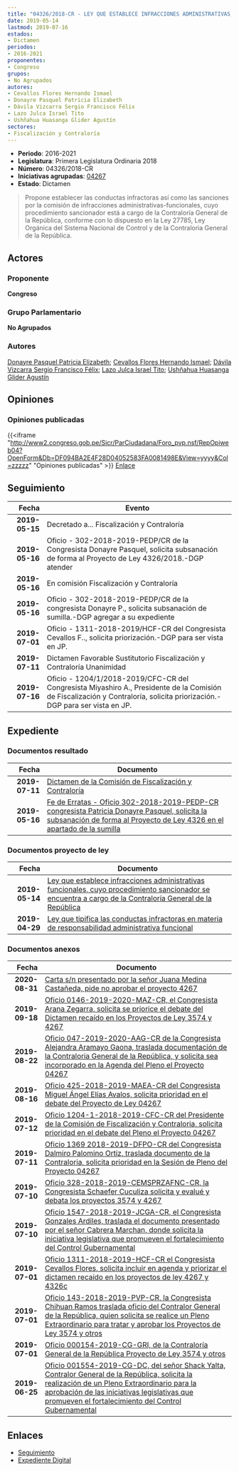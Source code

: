 ```yaml
---
title: "04326/2018-CR - LEY QUE ESTABLECE INFRACCIONES ADMINISTRATIVAS, FUNCIONALES, CUYO PROCEDIMIENTO SANCIONADOR SE ENCUENTRA A CARGO DE LA CONTRALORÍA GENERAL DE LA REPÚBLICA"
date: 2019-05-14
lastmod: 2019-07-16
estados:
- Dictamen
periodos:
- 2016-2021
proponentes:
- Congreso
grupos:
- No Agrupados
autores:
- Cevallos Flores Hernando Ismael
- Donayre Pasquel Patricia Elizabeth
- Dávila Vizcarra Sergio Francisco Félix
- Lazo Julca Israel Tito
- Ushñahua Huasanga Glider Agustín
sectores:
- Fiscalización y Contraloría
---
```

- **Periodo**: 2016-2021
- **Legislatura**: Primera Legislatura Ordinaria 2018
- **Número**: 04326/2018-CR
- **Iniciativas agrupadas**: [04267](../../04200/04267)
- **Estado**: Dictamen

> Propone establecer las conductas infractoras así como las sanciones por la comisión de infracciones administrativas-funcionales, cuyo procedimiento sancionador está a cargo de la Contraloría General de la República, conforme con lo dispuesto en la Ley 27785, Ley Orgánica del Sistema Nacional de Control y de la Contraloria General de la República.


## Actores

### Proponente

**Congreso**

### Grupo Parlamentario

**No Agrupados**

### Autores

[Donayre Pasquel Patricia Elizabeth](mailto:mailto:pdonayre@congreso.gob.pe); [Cevallos Flores Hernando Ismael](mailto:mailto:hcevallos@congreso.gob.pe); [Dávila Vizcarra Sergio Francisco Félix](mailto:mailto:sdavila@congreso.gob.pe); [Lazo Julca Israel Tito](mailto:mailto:ilazo@congreso.gob.pe); [Ushñahua Huasanga Glider Agustín](mailto:mailto:gushnahua@congreso.gob.pe)

## Opiniones

### Opiniones publicadas

{{<iframe "http://www2.congreso.gob.pe/Sicr/ParCiudadana/Foro_pvp.nsf/RepOpiweb04?OpenForm&Db=DF094BA2E4F28D04052583FA0081498E&View=yyyy&Col=zzzzz" "Opiniones publicadas" >}}
[Enlace](http://www2.congreso.gob.pe/Sicr/ParCiudadana/Foro_pvp.nsf/RepOpiweb04?OpenForm&Db=DF094BA2E4F28D04052583FA0081498E&View=yyyy&Col=zzzzz)


## Seguimiento

| Fecha | Evento |
|------:|--------|
| **2019-05-15** | Decretado a... Fiscalización y Contraloría |
| **2019-05-16** | Oficio - 302-2018-2019-PEDP/CR de la Congresista Donayre Pasquel, solicita subsanación de forma al Proyecto de Ley 4326/2018.-DGP atender |
| **2019-05-16** | En comisión Fiscalización y Contraloría |
| **2019-05-16** | Oficio - 302-2018-2019-PEDP/CR de la congresista Donayre P., solicita subsanación de sumilla.-DGP agregar a su expediente |
| **2019-07-01** | Oficio - 1311-2018-2019/HCF-CR del Congresista Cevallos F.., solicita priorización.-DGP para ser vista en JP. |
| **2019-07-11** | Dictamen Favorable Sustitutorio Fiscalización y Contraloría Unanimidad |
| **2019-07-16** | Oficio - 1204/1/2018-2019/CFC-CR del Congresista Miyashiro A., Presidente de la Comisión de Fiscalización y Contraloría, solicita priorización.-DGP para ser vista en JP. |

## Expediente

### Documentos resultado

| Fecha | Documento |
|------:|-----------|
| **2019-07-11** | [Dictamen de la Comisión de Fiscalización y Contraloría](http://www.leyes.congreso.gob.pe/Documentos/2016_2021/Dictamenes/Proyectos_de_Ley/04267DC12MAY20190711.pdf) |
| **2019-05-16** | [Fe de Erratas - Oficio 302-2018-2019-PEDP-CR congresista Patricia Donayre Pasquel, solicita la subsanación de forma al Proyecto de Ley 4326 en el apartado de la sumilla](http://www.leyes.congreso.gob.pe/Documentos/2016_2021/Oficios/Congresistas/OFICIO-302-2018-2019-PEDF-CR.pdf) |

### Documentos proyecto de ley

| Fecha | Documento |
|------:|-----------|
| **2019-05-14** | [Ley que establece infracciones administrativas funcionales, cuyo procedimiento sancionador se encuentra a cargo de la Contraloría General de la República](http://www.leyes.congreso.gob.pe/Documentos/2016_2021/Proyectos_de_Ley_y_de_Resoluciones_Legislativas/PL0432620190514.pdf) |
| **2019-04-29** | [Ley que tipifica las conductas infractoras en materia de responsabilidad administrativa funcional](http://www.leyes.congreso.gob.pe/Documentos/2016_2021/Proyectos_de_Ley_y_de_Resoluciones_Legislativas/PL0426720190429.pdf) |

### Documentos anexos

| Fecha | Documento |
|------:|-----------|
| **2020-08-31** | [Carta s/n presentado por la señor Juana Medina Castañeda, pide no aprobar el proyecto 4267](http://www.leyes.congreso.gob.pe/Documentos/2016_2021/Oficios/Otras_Instituciones/CARTA-S-N-20200831-JUANA-MEDINA.pdf) |
| **2019-09-18** | [Oficio 0146-2019-2020-MAZ-CR, el Congresista Arana Zegarra, solicita se priorice el debate del Dictamen recaído en los Proyectos de Ley 3574 y 4267](http://www.leyes.congreso.gob.pe/Documentos/2016_2021/Oficios/Congresistas/OFICIO-146-2019-2020-MAZ-CR.pdf) |
| **2019-08-22** | [Oficio 047-2019-2020-AAG-CR de la Congresista Alejandra Aramayo Gaona, traslada documentación de la Contraloria General de la República, y solicita sea incorporado en la Agenda del Pleno el Proyecto 04267](http://www.leyes.congreso.gob.pe/Documentos/2016_2021/Oficios/Congresistas/OFICIO-047-2019-2020-AAG-CR.pdf) |
| **2019-08-16** | [Oficio 425-2018-2019-MAEA-CR del Congresista Miguel Ángel Elías Avalos, solicita prioridad en el debate del Proyecto de Ley 04267](http://www.leyes.congreso.gob.pe/Documentos/2016_2021/Oficios/Congresistas/OFICIO-425-2018-2019-MAEA-CR.pdf) |
| **2019-07-12** | [Oficio 1204-1-2018-2019-CFC-CR del Presidente de la Comisión de Fiscalización y Contraloria, solicita prioridad en el debate del Pleno el Proyecto 04267](http://www.leyes.congreso.gob.pe/Documentos/2016_2021/Oficios/Comisiones_Ordinarias/OFICIO-1204-1-2018-2019-CFC-CR.pdf) |
| **2019-07-11** | [Oficio 1369 2018-2019-DFPO-CR del Congresista Dalmiro Palomino Ortiz, traslada documento de la Contraloria, solicita prioridad en la Sesión de Pleno del Proyecto 04267](http://www.leyes.congreso.gob.pe/Documentos/2016_2021/Oficios/Congresistas/OFICIO-1369-2018-2019-DFPO-CR-.pdf) |
| **2019-07-10** | [Oficio 328-2018-2019-CEMSPRZAFNC-CR, la Congresista Schaefer Cuculiza solicita y evalué y debata los proyectos 3574 y 4267](http://www.leyes.congreso.gob.pe/Documentos/2016_2021/Oficios/Comisiones_Especiales/OFICIO-328-2018-2019-CEMSPRZAFNC-CR.pdf) |
| **2019-07-10** | [Oficio 1547-2018-2019-JCGA-CR, el Congresista Gonzales Ardiles, traslada el documento presentado por el señor Cabrera Marchan, donde solicita la iniciativa legislativa que promueven el fortalecimiento del Control Gubernamental](http://www.leyes.congreso.gob.pe/Documentos/2016_2021/Oficios/Congresistas/OFICIO-1547-2018-2019-JCGA-CR.pdf) |
| **2019-07-01** | [Oficio 1311-2018-2019-HCF-CR el Congresista Cevallos Flores, solicita incluir en agenda y priorizar el dictamen recaído en los proyectos de ley 4267 y 4326c](http://www.leyes.congreso.gob.pe/Documentos/2016_2021/Oficios/Congresistas/OFICIO-143-2018-2019-PVP-CR.pdf) |
| **2019-07-01** | [Oficio 143-2018-2019-PVP-CR, la Congresista Chihuan Ramos traslada oficio del Contralor General de la República, quien solicita se realice un Pleno Extraordinario para tratar y aprobar los Proyectos de Ley 3574 y otros](http://www.leyes.congreso.gob.pe/Documentos/2016_2021/Oficios/Congresistas/OFICIO-143-2018-2019-PVP-CR.pdf) |
| **2019-07-01** | [Oficio 000154-2019-CG-GRI, de la Contraloría General de la República Proyecto de Ley 3574 y otros](http://www.leyes.congreso.gob.pe/Documentos/2016_2021/Oficios/Otras_Instituciones/OFICIO-000154-2019-CG-GRI.pdf) |
| **2019-06-25** | [Oficio 001554-2019-CG-DC, del señor Shack Yalta, Contralor General de la República, solicita la realización de un Pleno Extraordinario para la aprobación de las iniciativas legislativas que promueven el fortalecimiento del Control Gubernamental](http://www.leyes.congreso.gob.pe/Documentos/2016_2021/Oficios/Otras_Instituciones/OFICIO-001554-2019-CG-DC.pdf) |

## Enlaces

- [Seguimiento](http://www2.congreso.gob.pe/Sicr/TraDocEstProc/CLProLey2016.nsf/f7fff46988ca05b1052578e100829cc7/b864230a49069660052583fa007f0c7e?OpenDocument)
- [Expediente Digital](http://www2.congreso.gob.pe/Sicr/TraDocEstProc/Expvirt_2011.nsf/visbusqptramdoc1621/04326?opendocument)

